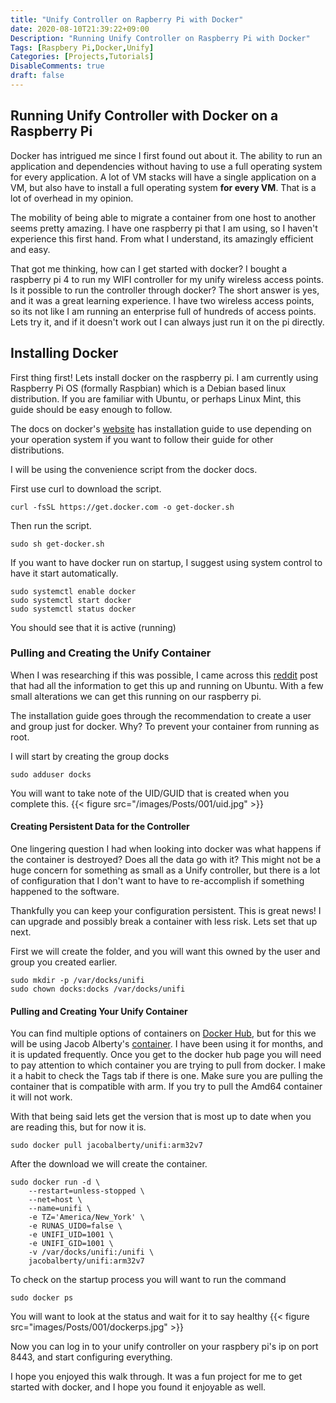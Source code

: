 ```yaml
---
title: "Unify Controller on Rapberry Pi with Docker"
date: 2020-08-10T21:39:22+09:00
Description: "Running Unify Controller on Raspberry Pi with Docker"
Tags: [Raspbery Pi,Docker,Unify]
Categories: [Projects,Tutorials]
DisableComments: true
draft: false
---
```

## Running Unify Controller with Docker on a Raspberry Pi

Docker has intrigued me since I first found out about it. The ability to run an application and dependencies without having to use a full operating system for every application. A lot of VM stacks will have a single application on a VM, but also have to install a full operating system __for every VM__. That is a lot of overhead in my opinion.

The mobility of being able to migrate a container from one host to another seems pretty amazing. I have one raspberry pi that I am using, so I haven't experience this first hand. From what I understand, its amazingly efficient and easy.

That got me thinking, how can I get started with docker? I bought a raspberry pi 4 to run my WIFI controller for my unify wireless access points. Is it possible to run the controller through docker? The short answer is yes, and it was a great learning experience. I have two wireless access points, so its not like I am running an enterprise full of hundreds of access points. Lets try it, and if it doesn't work out I can always just run it on the pi directly.

## Installing Docker

First thing first! Lets install docker on the raspberry pi. I am currently using Raspberry Pi OS (formally Raspbian) which is a Debian based linux distribution. If you are familiar with Ubuntu, or perhaps Linux Mint, this guide should be easy enough to follow. 

The docs on docker's [website](https://docs.docker.com/engine/install/ubuntu/) has installation guide to use depending on your operation system if you want to follow their guide for other distributions. 

I will be using the convenience script from the docker docs.

First use curl to download the script.
```
curl -fsSL https://get.docker.com -o get-docker.sh
```
Then run the script.
```
sudo sh get-docker.sh
```

If you want to have docker run on startup, I suggest using system control to have it start automatically.
```
sudo systemctl enable docker
sudo systemctl start docker
sudo systemctl status docker
```
You should see that it is active (running)

### Pulling and Creating the Unify Container

When I was researching if this was possible, I came across this [reddit](https://www.reddit.com/r/Ubiquiti/comments/7po0jr/installing_unifi_controller_on_ubuntu_with_docker/) post that had all the information to get this up and running on Ubuntu. With a few small alterations we can get this running on our raspberry pi.

The installation guide goes through the recommendation to create a user and group just for docker. Why? To prevent your container from running as root. 

I will start by creating the group docks
```
sudo adduser docks
```
You will want to take note of the UID/GUID that is created when you complete this.
{{< figure src="/images/Posts/001/uid.jpg" >}}

#### Creating Persistent Data for the Controller

One lingering question I had when looking into docker was what happens if the container is destroyed? Does all the data go with it? This might not be a huge concern for something as small as a Unify controller, but there is a lot of configuration that I don't want to have to re-accomplish if something happened to the software.

Thankfully you can keep your configuration persistent. This is great news! I can upgrade and possibly break a container with less risk. Lets set that up next.

First we will create the folder, and you will want this owned by the user and group you created earlier.
```
sudo mkdir -p /var/docks/unifi
sudo chown docks:docks /var/docks/unifi
```

#### Pulling and Creating Your Unify Container

You can find multiple options of containers on [Docker Hub](https://hub.docker.com/), but for this we will be using Jacob Alberty's [container](https://hub.docker.com/r/jacobalberty/unifi/). I have been using it for months, and it is updated frequently. Once you get to the docker hub page you will need to pay attention to which container you are trying to pull from docker. I make it a habit to check the Tags tab if there is one. Make sure you are pulling the container that is compatible with arm. If you try to pull the Amd64 container it will not work. 

With that being said lets get the version that is most up to date when you are reading this, but for now it is.
```
sudo docker pull jacobalberty/unifi:arm32v7
```
After the download we will create the container. 
```
sudo docker run -d \
    --restart=unless-stopped \
    --net=host \
    --name=unifi \
    -e TZ='America/New_York' \
    -e RUNAS_UID0=false \
    -e UNIFI_UID=1001 \
    -e UNIFI_GID=1001 \
    -v /var/docks/unifi:/unifi \
    jacobalberty/unifi:arm32v7
```
To check on the startup process you will want to run the command
```
sudo docker ps
```
You will want to look at the status and wait for it to say healthy
{{< figure src="images/Posts/001/dockerps.jpg" >}}

Now you can log in to your unify controller on your raspbery pi's ip on port 8443, and start configuring everything. 

I hope you enjoyed this walk through. It was a fun project for me to get started with docker, and I hope you found it enjoyable as well. 